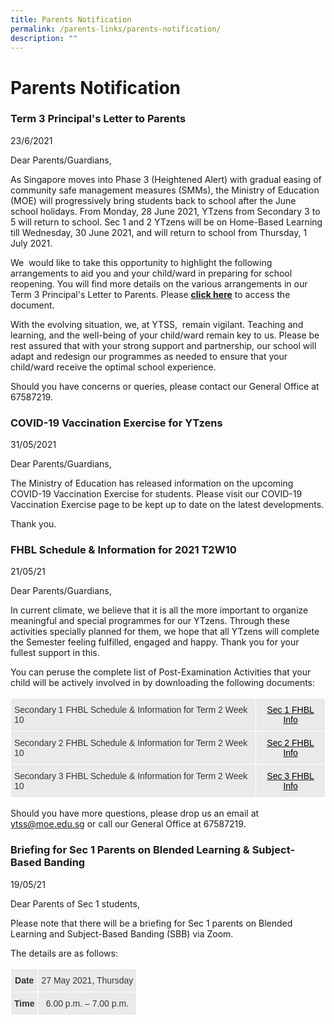 ```yaml
---
title: Parents Notification
permalink: /parents-links/parents-notification/
description: ""
---
```

# **Parents Notification**

### Term 3 Principal's Letter to Parents 

23/6/2021

Dear Parents/Guardians,  

As Singapore moves into Phase 3 (Heightened Alert) with gradual easing of community safe management measures (SMMs), the Ministry of Education (MOE) will progressively bring students back to school after the June school holidays. From Monday, 28 June 2021, YTzens from Secondary 3 to 5 will return to school. Sec 1 and 2 YTzens will be on Home-Based Learning till Wednesday, 30 June 2021, and will return to school from Thursday, 1 July 2021.

We  would like to take this opportunity to highlight the following arrangements to aid you and your child/ward in preparing for school reopening. You will find more details on the various arrangements in our Term 3 Principal's Letter to Parents. Please [**click here**](/files/Letter%20to%20Parents%20for%20Term%203%202021%2023%20June%201500%20hrs.pdf) to access the document.

With the evolving situation, we, at YTSS,  remain vigilant. Teaching and learning, and the well-being of your child/ward remain key to us. Please be rest assured that with your strong support and partnership, our school will adapt and redesign our programmes as needed to ensure that your child/ward receive the optimal school experience.

Should you have concerns or queries, please contact our General Office at 67587219.

### COVID-19 Vaccination Exercise for YTzens

31/05/2021  
  
Dear Parents/Guardians,  
  
The Ministry of Education has released information on the upcoming COVID-19 Vaccination Exercise for students. Please visit our COVID-19 Vaccination Exercise page to be kept up to date on the latest developments.  
  
Thank you.

### FHBL Schedule & Information for 2021 T2W10

21/05/21  

Dear Parents/Guardians,

In current climate, we believe that it is all the more important to organize meaningful and special programmes for our YTzens. Through these activities specially planned for them, we hope that all YTzens will complete the Semester feeling fulfilled, engaged and happy. Thank you for your fullest support in this.

You can peruse the complete list of Post-Examination Activities that your child will be actively involved in by downloading the following documents:


<table style="border-collapse:collapse;border-spacing:0" class="tg"><thead><tr><th style="background-color:#EAEAEA;border-color:#ffffff;border-style:solid;border-width:1px;color:#333;font-family:Arial, sans-serif;font-size:14px;font-weight:normal;overflow:hidden;padding:10px 5px;text-align:left;vertical-align:top;word-break:normal">Secondary 1 FHBL Schedule &amp; Information for Term 2 Week 10</th><th style="background-color:#EAEAEA;border-color:#ffffff;border-style:solid;border-width:1px;color:#333;font-family:Arial, sans-serif;font-size:14px;font-weight:normal;overflow:hidden;padding:10px 5px;text-align:center;vertical-align:top;word-break:normal"><a href="/files/Sec%201%20FHBL%20Info.pdf" target="_blank" rel="noopener noreferrer"><span style="text-decoration:none;color:#000">Sec 1 FHBL Info</span></a></th></tr></thead><tbody><tr><td style="background-color:#EAEAEA;border-color:#ffffff;border-style:solid;border-width:1px;color:#333;font-family:Arial, sans-serif;font-size:14px;overflow:hidden;padding:10px 5px;text-align:left;vertical-align:top;word-break:normal">Secondary 2 FHBL Schedule &amp; Information for Term 2 Week 10</td><td style="background-color:#EAEAEA;border-color:#ffffff;border-style:solid;border-width:1px;color:#333;font-family:Arial, sans-serif;font-size:14px;overflow:hidden;padding:10px 5px;text-align:center;vertical-align:top;word-break:normal"><a href="/files/Sec%202%20FHBL%20Info.pdf"><span style="text-decoration:none;color:#000">Sec 2 FHBL Info</span></a></td></tr><tr><td style="background-color:#EAEAEA;border-color:#ffffff;border-style:solid;border-width:1px;color:#333;font-family:Arial, sans-serif;font-size:14px;overflow:hidden;padding:10px 5px;text-align:left;vertical-align:top;word-break:normal">Secondary 3 FHBL Schedule &amp; Information for Term 2 Week 10</td><td style="background-color:#EAEAEA;border-color:#ffffff;border-style:solid;border-width:1px;color:#333;font-family:Arial, sans-serif;font-size:14px;overflow:hidden;padding:10px 5px;text-align:center;vertical-align:top;word-break:normal"><a href="/files/Sec%203%20FHBL%20Info.pdf"><span style="text-decoration:none;color:#000">Sec 3 FHBL Info</span></a></td></tr></tbody></table>

Should you have more questions, please drop us an email at ytss@moe.edu.sg or call our General Office at 67587219.

### Briefing for Sec 1 Parents on Blended Learning & Subject-Based Banding

19/05/21  
  
Dear Parents of Sec 1 students,

Please note that there will be a briefing for Sec 1 parents on Blended Learning and Subject-Based Banding (SBB) via Zoom.

The details are as follows:

<table style="border-collapse:collapse;border-spacing:0" class="tg"><thead><tr><th style="background-color:#EAEAEA;border-color:#ffffff;border-style:solid;border-width:1px;color:#333;font-family:Arial, sans-serif;font-size:14px;font-weight:bold;overflow:hidden;padding:10px 5px;text-align:center;vertical-align:top;word-break:normal">Date</th><th style="background-color:#EAEAEA;border-color:#ffffff;border-style:solid;border-width:1px;color:#333;font-family:Arial, sans-serif;font-size:14px;font-weight:normal;overflow:hidden;padding:10px 5px;text-align:center;vertical-align:top;word-break:normal">27 May 2021, Thursday</th></tr></thead><tbody><tr><td style="background-color:#EAEAEA;border-color:#ffffff;border-style:solid;border-width:1px;color:#333;font-family:Arial, sans-serif;font-size:14px;font-weight:bold;overflow:hidden;padding:10px 5px;text-align:center;vertical-align:top;word-break:normal">Time</td><td style="background-color:#EAEAEA;border-color:#ffffff;border-style:solid;border-width:1px;color:#333;font-family:Arial, sans-serif;font-size:14px;overflow:hidden;padding:10px 5px;text-align:center;vertical-align:top;word-break:normal">6.00 p.m. – 7.00 p.m.</td></tr></tbody></table>